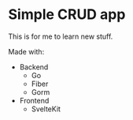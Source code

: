 # Simple CRUD app

This is for me to learn new stuff.

Made with:

- Backend
  - Go
  - Fiber
  - Gorm
- Frontend
  - SvelteKit

